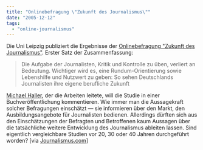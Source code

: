 ```yaml
---
title: "Onlinebefragung \"Zukunft des Journalismus\""
date: "2005-12-12"
tags: 
  - "online-journalismus"
---
```


Die Uni Leipzig publiziert die Ergebnisse der [Onlinebefragung "Zukunft des Journalismus"](http://www.uni-leipzig.de/~zdj/). Erster Satz der Zusammenfassung:

> Die Aufgabe der Journalisten, Kritik und Kontrolle zu üben, verliert an Bedeutung. Wichtiger wird es, eine Rundum-Orientierung sowie Lebenshilfe und Nutzwert zu geben: So sehen Deutschlands Journalisten ihre eigene berufliche Zukunft

[Michael Haller](http://www.uni-leipzig.de/journalistik/haller.php), der die Arbeiten leitete, will die Studie in einer Buchveröffentlichung kommentieren. Wie immer man die Aussagekraft solcher Befragungen einschätzt — sie informieren über den Markt, den Ausbildungsangebote für Journalisten bedienen. Allerdings dürften sich aus den Einschätzungen der Befragten und Betroffenen kaum Aussagen über die tatsächliche weitere Entwicklung des Journalismus ableiten lassen. Sind eigentlich vergleichbare Studien vor 20, 30 oder 40 Jahren durchgeführt worden? \[via [Journalismus.com](http://www.journalismus.com/_jcompact/index.php)\]
